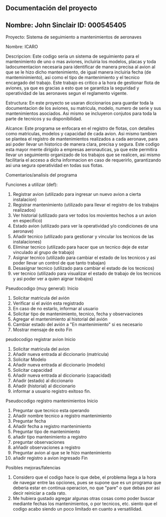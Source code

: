 ## Documentación del proyecto
Nombre:  John Sinclair
ID:  000545405
---

Proyecto: Sistema de seguimiento a mantenimientos de aeronaves

Nombre: ICARO

Descripcion: Este codigo seria un sistema de seguimiento para el mantenimiento de uno o mas aviones, incluiria los modelos, placas y toda ladocumentacion necesaria para identificar de manera precisa al avion al que se le hizo dicho mantenimiento, de igual manera incluiria fecha (de manteminimiento), asi como el tipo de mantenimiento y el tecnico encargado del trabajo.
Este trabajo es critico a la hora de gestionar flota de aviones, ya que es gracias a esto que se garantiza la seguridad y operatividad de las aeronaves segun el reglamento vigente.

Estructura: 
            En este proyecto se usaran diccionarios para guardar toda la documentacion de los aviones, su matricula, modelo, numero de serie y sus mantenimientos asociados.
            Asi mismo se incluyeron conjutos para toda la parte de tecnicos y su disponibilidad.

Alcance: Este programa se enfocara en el registro de flotas, con detalles como matriculas, modelos y capacidad de cada avion.
Asi mismo tambien se plantea el registro de mantenimientos realizados a cada aeronave, para asi poder llevar un historico de manera clara, precisa y segura.
Este codigo esta mayor mente dirigido a empresas aeronauticas, ya que este permitira llevar un seguimiento organizado de los trabajos que se realicen, asi mismo facilitaria el acceso a dicha informacion en caso de requerirlo, garantizando asi una segura operatividad en todas sus flotas.



Comentarios/analisis del programa 

Funciones a utilizar (def):
1. Registrar avion (utilizado para ingresar un nuevo avion a cierta instalacion)
2. Registrar mantenimiento (utilizado para llevar el registro de los trabajos realizados)
3. Ver historial (utilizado para ver todos los movientos hechos a un avion en especifico)
4. Estado avion (utilizado para ver la operatividad y/o condiciones de una aeronave)
5. Añadir tecnico (utilizado para gestionar y vincular los tecnicos de las instalaciones)
6. Eliminar tecnico (utilizado para hacer que un tecnico deje de estar vinculado al grupo de trabajo)
7. Asignar tecnico (utilizado para cambiar el estado de los tecnicos y asi poder llevar un control de que tanto trabajan)
8. Desasignar tecnico (utilizado para cambiar el estado de los tecnicos)
9. ver tecnico (utilizado para visualizar el estado de trabajo de los tecnicos y asi poder ver a quien aignar trabajos)




Pseudocodigo (muy general):
Inicio 
1. Solicitar matricula del avión
2. Verificar si el avión esta registrado
3. En caso de no estarlo, informar al usuario
4. Solicitar tipo de mantenimiento, tecnico, fecha y observaciones
5. Agregar el mantenimiento al historial del avión 
6. Cambiar estado del avión a "En mantenimiento" si es necesario 
7. Mostrar mensaje de exito
Fin 


peudocodigo registrar avion
Inicio
1. Solicitar matricula del avion
2. Añadir nueva entrada al diccionario (matricula)
3. Solicitar Modelo 
4. Añadir nueva entrada al diccionario (modelo)
5. Solicitar capacidad
6. Añadir nueva entrada al diccionario (capacidad)
7. Añadir (estado) al diccionario
8. Añadir (historial) al diccionario 
9. informar a usuario registro exitoso
fin.

Pseudocodigo registro mantenimientos
Inicio
1. Preguntar que tecnico esta operando
2. Añadir nombre tecnico a registro mantenimiento 
3. Preguntar fecha
4. Añadir fecha a registro mantenimiento
5. Preguntar tipo de mantenimiento 
6. añadir tipo mantenimiento a registro
7. preguntar observaciones
8. aññadir observaciones a registro
9. Preguntar avion al que se le hizo mantenimiento
10. añadir registro a avion ingresado 
Fin

Posibles mejoras/falencias
1. Considero que el codigo hace lo que debe, el problema llega a la hora de navegar entre las opciones, pues se supone que es un programa que deberia estar en continua operacion, no que "pare" o que debas por asi decir reiniciar a cada rato.
2. Me hubiera gustado agregar algunas otras cosas como poder buscar mediante fechas los mantenimientos, o por tecnicos, etc. siento que el codigo acabo siendo un poco limitado en cuanto a versatilidad.